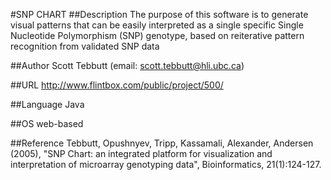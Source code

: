 #SNP CHART
##Description
The purpose of this software is to generate visual patterns that can be easily interpreted as a single specific Single Nucleotide Polymorphism (SNP) genotype, based on reiterative pattern recognition from validated SNP data

##Author
Scott Tebbutt (email: scott.tebbutt@hli.ubc.ca)

##URL
http://www.flintbox.com/public/project/500/

##Language
Java

##OS
web-based

##Reference
Tebbutt, Opushnyev, Tripp, Kassamali, Alexander, Andersen (2005), "SNP Chart: an integrated platform for visualization and interpretation of microarray genotyping data", Bioinformatics, 21(1):124-127.


